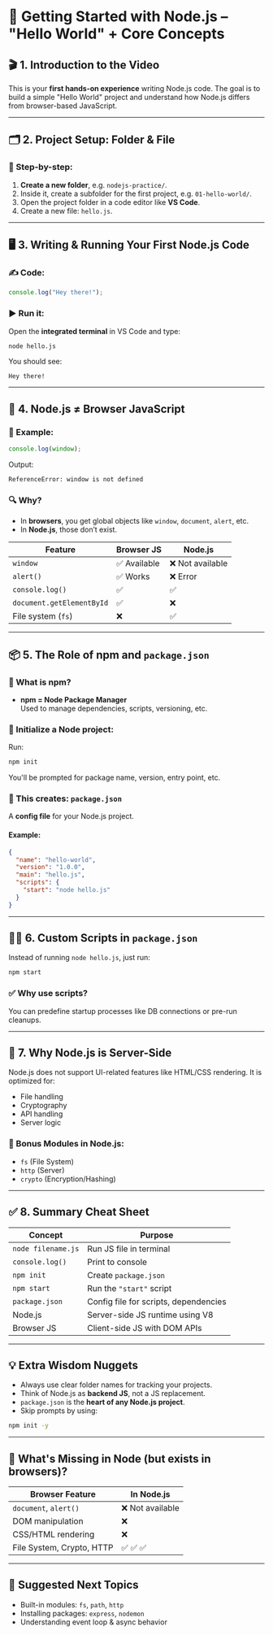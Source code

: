 # 🚀 Getting Started with Node.js – "Hello World" + Core Concepts

## 🎬 1. Introduction to the Video
This is your **first hands-on experience** writing Node.js code.
The goal is to build a simple "Hello World" project and understand how Node.js differs from browser-based JavaScript.

---

## 🗂️ 2. Project Setup: Folder & File

### 🧾 Step-by-step:
1. **Create a new folder**, e.g. `nodejs-practice/`.
2. Inside it, create a subfolder for the first project, e.g. `01-hello-world/`.
3. Open the project folder in a code editor like **VS Code**.
4. Create a new file: `hello.js`.

---

## 🖥️ 3. Writing & Running Your First Node.js Code

### ✍️ Code:
```js
console.log("Hey there!");
```

### ▶️ Run it:
Open the **integrated terminal** in VS Code and type:
```bash
node hello.js
```
You should see:
```
Hey there!
```

---

## 🧠 4. Node.js ≠ Browser JavaScript

### 🧪 Example:
```js
console.log(window);
```
Output:
```
ReferenceError: window is not defined
```

### 🔍 Why?
- In **browsers**, you get global objects like `window`, `document`, `alert`, etc.
- In **Node.js**, those don’t exist.

| Feature | Browser JS | Node.js |
|--------|-------------|---------|
| `window` | ✅ Available | ❌ Not available |
| `alert()` | ✅ Works | ❌ Error |
| `console.log()` | ✅ | ✅ |
| `document.getElementById` | ✅ | ❌ |
| File system (`fs`) | ❌ | ✅ |

---

## 📦 5. The Role of npm and `package.json`

### 🔧 What is npm?
- **npm = Node Package Manager**  
Used to manage dependencies, scripts, versioning, etc.

### 🔄 Initialize a Node project:
Run:
```bash
npm init
```
You'll be prompted for package name, version, entry point, etc.

### 📁 This creates: `package.json`
A **config file** for your Node.js project.

#### Example:
```json
{
  "name": "hello-world",
  "version": "1.0.0",
  "main": "hello.js",
  "scripts": {
    "start": "node hello.js"
  }
}
```

---

## 🏃‍♂️ 6. Custom Scripts in `package.json`

Instead of running `node hello.js`, just run:
```bash
npm start
```

### ✅ Why use scripts?
You can predefine startup processes like DB connections or pre-run cleanups.

---

## 📘 7. Why Node.js is Server-Side

Node.js does not support UI-related features like HTML/CSS rendering.
It is optimized for:
- File handling
- Cryptography
- API handling
- Server logic

### 🔐 Bonus Modules in Node.js:
- `fs` (File System)
- `http` (Server)
- `crypto` (Encryption/Hashing)

---

## ✅ 8. Summary Cheat Sheet

| Concept | Purpose |
|--------|---------|
| `node filename.js` | Run JS file in terminal |
| `console.log()` | Print to console |
| `npm init` | Create `package.json` |
| `npm start` | Run the `"start"` script |
| `package.json` | Config file for scripts, dependencies |
| Node.js | Server-side JS runtime using V8 |
| Browser JS | Client-side JS with DOM APIs |

---

## 💡 Extra Wisdom Nuggets

- Always use clear folder names for tracking your projects.
- Think of Node.js as **backend JS**, not a JS replacement.
- `package.json` is the **heart of any Node.js project**.
- Skip prompts by using:
```bash
npm init -y
```

---

## 📌 What's Missing in Node (but exists in browsers)?

| Browser Feature | In Node.js |
|----------------|------------|
| `document`, `alert()` | ❌ Not available |
| DOM manipulation | ❌ |
| CSS/HTML rendering | ❌ |
| File System, Crypto, HTTP | ✅ ✅ ✅ |

---

## 📘 Suggested Next Topics

- Built-in modules: `fs`, `path`, `http`
- Installing packages: `express`, `nodemon`
- Understanding event loop & async behavior